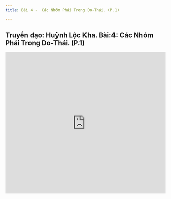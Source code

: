 ```yaml
---
title: Bài 4 -  Các Nhóm Phái Trong Do-Thái. (P.1)

---
```


## Truyền đạo: Huỳnh Lộc Kha. Bài:4: Các Nhóm Phái Trong Do-Thái. (P.1)

<iframe width="100%" height="444" src="https://www.youtube.com/embed/sIiPwRDwKlE?si=tgwWr33fOoSqnSCK" title="YouTube video player" frameborder="0" allow="accelerometer; autoplay; clipboard-write; encrypted-media; gyroscope; picture-in-picture; web-share" allowfullscreen></iframe>
